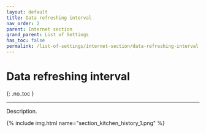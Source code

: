 ```yaml
---
layout: default
title: Data refreshing interval
nav_order: 2
parent: Internet section
grand_parent: List of Settings
has_toc: false
permalink: /list-of-settings/internet-section/data-refreshing-interval
---
```


# Data refreshing interval
{: .no_toc }

---

Description.

{% include img.html name="section_kitchen_history_1.png" %}
